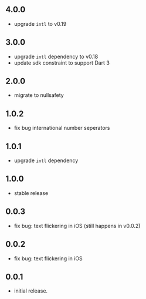 ## 4.0.0

* upgrade `intl` to v0.19

## 3.0.0

* upgrade `intl` dependency to v0.18
* update sdk constraint to support Dart 3

## 2.0.0

* migrate to nullsafety

## 1.0.2

* fix bug international number seperators

## 1.0.1

* upgrade `intl` dependency

## 1.0.0

* stable release

## 0.0.3

* fix bug: text flickering in iOS (still happens in v0.0.2)

## 0.0.2

* fix bug: text flickering in iOS

## 0.0.1

* initial release.
